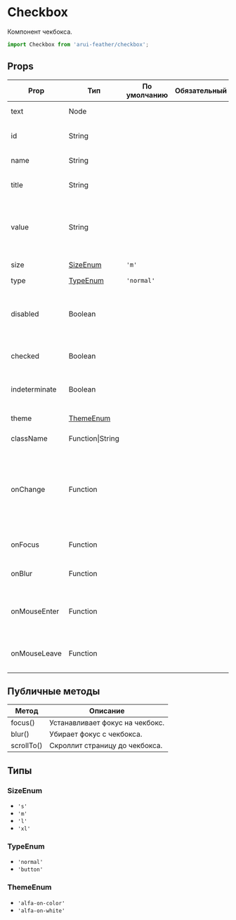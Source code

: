 # Checkbox

Компонент чекбокса.

```javascript
import Checkbox from 'arui-feather/checkbox';
```




## Props


| Prop  | Тип  | По умолчанию | Обязательный | Описание |
| ----- | ---- | ------------ | ------------ |----------|
| text | Node |  |  | Текст подписи к чекбоксу |
| id | String |  |  | Идентификатор компонента в DOM |
| name | String |  |  | Имя компонента в DOM |
| title | String |  |  | Текст всплывающей подсказки |
| value | String |  |  | Значение чекбокса, которое будет отправлено на сервер, если он выбран |
| size | [SizeEnum](#SizeEnum) | `'m'`  |  | Размер компонента |
| type | [TypeEnum](#TypeEnum) | `'normal'`  |  | Тип чекбокса |
| disabled | Boolean |  |  | Управление возможностью изменять состояние 'checked' компонента |
| checked | Boolean |  |  | Управление состоянием вкл/выкл компонента |
| indeterminate | Boolean |  |  | Управление неопределенным состоянием чекбокса |
| theme | [ThemeEnum](#ThemeEnum) |  |  | Тема компонента |
| className | Function\|String |  |  | Дополнительный класс |
| onChange | Function |  |  | Обработчик изменения значения 'checked' компонента, принимает на вход isChecked и value компонента |
| onFocus | Function |  |  | Обработчик фокуса комнонента |
| onBlur | Function |  |  | Обработчик снятия фокуса компонента |
| onMouseEnter | Function |  |  | Обработчик события наведения курсора на чекбокс |
| onMouseLeave | Function |  |  | Обработчик события снятия курсора с чекбокса |





## Публичные методы
| Метод  | Описание |
| ------ | -------- |
| focus() | Устанавливает фокус на чекбокс. |
| blur() | Убирает фокус с чекбокса. |
| scrollTo() | Скроллит страницу до чекбокса. |





## Типы






### <a id="SizeEnum"></a>SizeEnum

 * `'s'`
 * `'m'`
 * `'l'`
 * `'xl'`


### <a id="TypeEnum"></a>TypeEnum

 * `'normal'`
 * `'button'`


### <a id="ThemeEnum"></a>ThemeEnum

 * `'alfa-on-color'`
 * `'alfa-on-white'`



